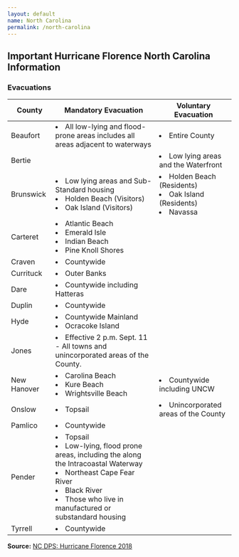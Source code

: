 ```yaml
---
layout: default
name: North Carolina
permalink: /north-carolina
---
```


## Important Hurricane Florence North Carolina Information

### Evacuations

<table>
<thead>
  <th>County</th>
  <th>Mandatory Evacuation</th>
  <th>Voluntary Evacuation</th>
</thead>
<tbody>
  <tr>
    <td>Beaufort</td>
    <td>
      <li>All low-lying and flood-prone areas includes all areas adjacent to waterways</li>
    </td>
    <td>
      <li>Entire County</li>
    </td>
  </tr>
  <tr>
    <td>Bertie</td>
    <td></td>
    <td>
      <li>Low lying areas and the Waterfront</li>
    </td>
  </tr>
  <tr>
    <td>Brunswick</td>
    <td>
      <li>Low lying areas and Sub-Standard housing</li>
      <li>Holden Beach (Visitors)</li>
      <li>Oak Island (Visitors)</li>
    </td>
    <td>
      <li>Holden Beach (Residents)</li>
      <li>Oak Island (Residents)</li>
      <li>Navassa</li>
    </td>
  </tr>
  <tr>
    <td>Carteret</td>
    <td>
      <li>Atlantic Beach</li>
      <li>Emerald Isle</li>
      <li>Indian Beach</li>
      <li>Pine Knoll Shores</li>
    </td>
    <td></td>
  </tr>
  <tr>
    <td>Craven</td>
    <td>
      <li>Countywide</li>
    </td>
    <td></td>
  </tr>
  <tr>
    <td>Currituck</td>
    <td><li>Outer Banks</li></td>
    <td></td>
  </tr>
  <tr>
    <td>Dare</td>
    <td><li>Countywide including Hatteras</li></td>
    <td></td>
  </tr>
  <tr>
    <td>Duplin</td>
    <td><li>Countywide</li></td>
    <td></td>
  </tr>
  <tr>
    <td>Hyde</td>
    <td>
      <li>Countywide Mainland</li>
      <li>Ocracoke Island</li>
    </td>
    <td></td>
  </tr>
  <tr>
    <td>Jones</td>
    <td>
      <li>Effective 2 p.m. Sept. 11 - All towns and unincorporated areas of the County.</li>
    </td>
    <td></td>
  </tr>
  <tr>
    <td>New Hanover</td>
    <td>
      <li>Carolina Beach</li>
      <li>Kure Beach</li>
      <li>Wrightsville Beach</li>
    </td>
    <td>
      <li>Countywide including UNCW</li>
    </td>
  </tr>
  <tr>
    <td>Onslow</td>
    <td>
      <li>Topsail</li>
    </td>
    <td>
      <li>Unincorporated areas of the County</li>
    </td>
  </tr>
  <tr>
    <td>Pamlico</td>
    <td>
      <li>Countywide</li>
    </td>
    <td></td>
  </tr>
  <tr>
    <td>Pender</td>
    <td>
      <li>Topsail</li>
      <li>Low-lying, flood prone areas, including the along the Intracoastal Waterway</li>
      <li>Northeast Cape Fear River</li>
      <li>Black River</li>
      <li>Those who live in manufactured or substandard housing</li>
    </td>
    <td></td>
  </tr>
  <tr>
    <td>Tyrrell</td>
    <td>
      <li>Countywide</li>
    </td>
    <td></td>
  </tr>
</tbody>
</table>

**Source:** [NC DPS: Hurricane Florence 2018](https://www.ncdps.gov/florence)